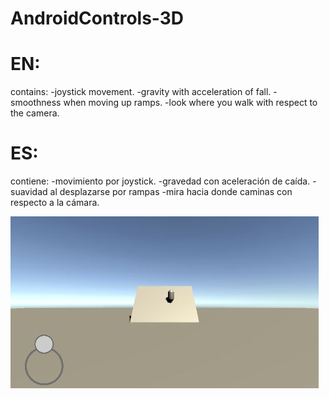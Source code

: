 # AndroidControls-3D


# EN:
contains:
-joystick movement.
-gravity with acceleration of fall.
-smoothness when moving up ramps.
-look where you walk with respect to the camera.

# ES:
contiene:
-movimiento por joystick.
-gravedad con aceleración de caída.
-suavidad al desplazarse por rampas
-mira hacia donde caminas con respecto a la cámara.
 
 
 ![reference](https://github.com/Indigo7w7/Android-Controls-3D/blob/main/Assets/Sprites/reference.JPG)
